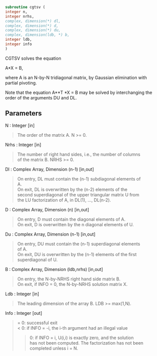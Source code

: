 ```fortran  
subroutine cgtsv (  
integer n,  
integer nrhs,  
complex, dimension(*) dl,  
complex, dimension(*) d,  
complex, dimension(*) du,  
complex, dimension(ldb, *) b,  
integer ldb,  
integer info  
)  
```  
  
CGTSV  solves the equation  
  
A*X = B,  
  
where A is an N-by-N tridiagonal matrix, by Gaussian elimination with  
partial pivoting.  
  
Note that the equation  A**T *X = B  may be solved by interchanging the  
order of the arguments DU and DL.  
  
## Parameters  
N : Integer [in]  
> The order of the matrix A.  N >= 0.  
  
Nrhs : Integer [in]  
> The number of right hand sides, i.e., the number of columns  
> of the matrix B.  NRHS >= 0.  
  
Dl : Complex Array, Dimension (n-1) [in,out]  
> On entry, DL must contain the (n-1) subdiagonal elements of  
> A.  
> On exit, DL is overwritten by the (n-2) elements of the  
> second superdiagonal of the upper triangular matrix U from  
> the LU factorization of A, in DL(1), ..., DL(n-2).  
  
D : Complex Array, Dimension (n) [in,out]  
> On entry, D must contain the diagonal elements of A.  
> On exit, D is overwritten by the n diagonal elements of U.  
  
Du : Complex Array, Dimension (n-1) [in,out]  
> On entry, DU must contain the (n-1) superdiagonal elements  
> of A.  
> On exit, DU is overwritten by the (n-1) elements of the first  
> superdiagonal of U.  
  
B : Complex Array, Dimension (ldb,nrhs) [in,out]  
> On entry, the N-by-NRHS right hand side matrix B.  
> On exit, if INFO = 0, the N-by-NRHS solution matrix X.  
  
Ldb : Integer [in]  
> The leading dimension of the array B.  LDB >= max(1,N).  
  
Info : Integer [out]  
> = 0:  successful exit  
> < 0:  if INFO = -i, the i-th argument had an illegal value  
> > 0:  if INFO = i, U(i,i) is exactly zero, and the solution  
> has not been computed.  The factorization has not been  
> completed unless i = N.  
  
